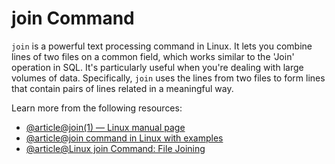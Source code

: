 # join Command

`join` is a powerful text processing command in Linux. It lets you combine lines of two files on a common field, which works similar to the 'Join' operation in SQL. It's particularly useful when you're dealing with large volumes of data. Specifically, `join` uses the lines from two files to form lines that contain pairs of lines related in a meaningful way.

Learn more from the following resources:

- [@article@join(1) — Linux manual page](https://www.man7.org/linux/man-pages/man1/join.1.html)
- [@article@join command in Linux with examples](https://linuxconfig.org/join)
- [@article@Linux join Command: File Joining](https://labex.io/tutorials/linux-linux-join-command-file-joining-219193)
